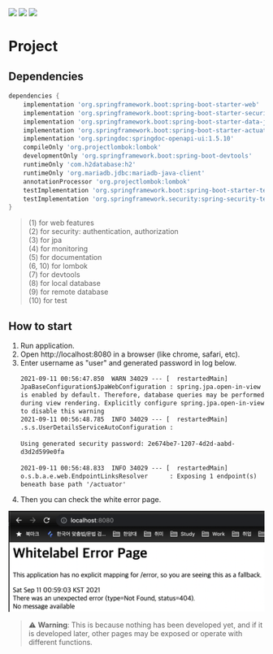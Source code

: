 ![](https://img.shields.io/badge/spring--boot-2.5.4-red) ![](https://img.shields.io/badge/gradle-7.1.1-brightgreen) ![](https://img.shields.io/badge/java-11-blue)

# Project

## Dependencies

```groovy
dependencies {
	implementation 'org.springframework.boot:spring-boot-starter-web'       // (1)       
	implementation 'org.springframework.boot:spring-boot-starter-security'  // (2)
	implementation 'org.springframework.boot:spring-boot-starter-data-jpa'  // (3)
	implementation 'org.springframework.boot:spring-boot-starter-actuator'  // (4)
	implementation 'org.springdoc:springdoc-openapi-ui:1.5.10'              // (5)
	compileOnly 'org.projectlombok:lombok'                                  // (6)
	developmentOnly 'org.springframework.boot:spring-boot-devtools'         // (7)
	runtimeOnly 'com.h2database:h2'                                         // (8)
	runtimeOnly 'org.mariadb.jdbc:mariadb-java-client'                      // (9)
	annotationProcessor 'org.projectlombok:lombok'                          // (6)
	testImplementation 'org.springframework.boot:spring-boot-starter-test'  // (10)
	testImplementation 'org.springframework.security:spring-security-test'  // (10)
}
```

> (1) for web features  
> (2) for security: authentication, authorization  
> (3) for jpa  
> (4) for monitoring  
> (5) for documentation  
> (6, 10) for lombok  
> (7) for devtools  
> (8) for local database  
> (9) for remote database  
> (10) for test

## How to start

1. Run application.
2. Open http://localhost:8080 in a browser (like chrome, safari, etc).
3. Enter username as "user" and generated password in log below.
    ```text
    2021-09-11 00:56:47.850  WARN 34029 --- [  restartedMain] JpaBaseConfiguration$JpaWebConfiguration : spring.jpa.open-in-view is enabled by default. Therefore, database queries may be performed during view rendering. Explicitly configure spring.jpa.open-in-view to disable this warning
    2021-09-11 00:56:48.785  INFO 34029 --- [  restartedMain] .s.s.UserDetailsServiceAutoConfiguration :
    
    Using generated security password: 2e674be7-1207-4d2d-aabd-d3d2d599e0fa
    
    2021-09-11 00:56:48.833  INFO 34029 --- [  restartedMain] o.s.b.a.e.web.EndpointLinksResolver      : Exposing 1 endpoint(s) beneath base path '/actuator'
    ```
4. Then you can check the white error page.

![](../images/01-01.png)

> ⚠ **Warning**: This is because nothing has been developed yet, and if it is developed later, other pages may be exposed or operate with different functions.